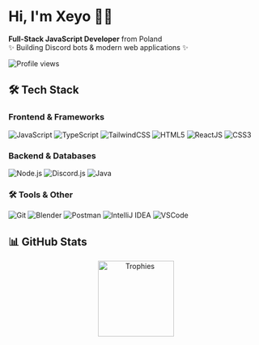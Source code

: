 # Hi, I'm Xeyo 👨‍💻

**Full-Stack JavaScript Developer** from Poland  
✨ Building Discord bots & modern web applications ✨  

![Profile views](https://komarev.com/ghpvc/?username=Xeyo-Developer&label=Profile%20views&color=0e75b6&style=flat)  

## 🛠️ Tech Stack

### **Frontend & Frameworks**  
![JavaScript](https://img.shields.io/badge/JavaScript-F7DF1E?style=for-the-badge&logo=javascript&logoColor=black)
![TypeScript](https://img.shields.io/badge/TypeScript-3178C6?style=for-the-badge&logo=typescript&logoColor=white)
![TailwindCSS](https://img.shields.io/badge/Tailwind_CSS-06B6D4?style=for-the-badge&logo=tailwind-css&logoColor=white)
![HTML5](https://img.shields.io/badge/HTML5-E34F26?style=for-the-badge&logo=html5&logoColor=white)
![ReactJS](https://img.shields.io/badge/React-61DAFB?style=for-the-badge&logo=react&logoColor=black)
![CSS3](https://img.shields.io/badge/CSS3-1572B6?style=for-the-badge&logo=css3&logoColor=white)

### **Backend & Databases**  
![Node.js](https://img.shields.io/badge/Node.js-339933?style=for-the-badge&logo=nodedotjs&logoColor=white)
![Discord.js](https://img.shields.io/badge/Discord.js-5865F2?style=for-the-badge&logo=discord&logoColor=white)
![Java](https://img.shields.io/badge/Java-ED8B00?style=for-the-badge&logo=openjdk&logoColor=white)

### **🛠️ Tools & Other**  
![Git](https://img.shields.io/badge/Git-F05032?style=for-the-badge&logo=git&logoColor=white)
![Blender](https://img.shields.io/badge/Blender-F5792A?style=for-the-badge&logo=blender&logoColor=white)
![Postman](https://img.shields.io/badge/Postman-FF6C37?style=for-the-badge&logo=postman&logoColor=white)
![IntelliJ IDEA](https://img.shields.io/badge/IntelliJ_IDEA-9B58B0?style=for-the-badge&logo=intellij-idea&logoColor=white)
![VSCode](https://img.shields.io/badge/VSCode-007ACC?style=for-the-badge&logo=visual-studio-code&logoColor=white)

## 📊 GitHub Stats  

<div align="center">
  <img src="https://github-profile-trophy.vercel.app/?username=Xeyo-Developer&theme=dracula&column=7&margin-w=15" alt="Trophies" height="150" />
</div>
